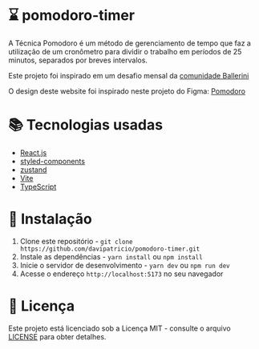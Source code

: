 # ⌛ pomodoro-timer

A Técnica Pomodoro é um método de gerenciamento de tempo que faz a utilização de um cronômetro para dividir o trabalho em períodos de 25 minutos, separados por breves intervalos.

Este projeto foi inspirado em um desafio mensal da [comunidade Ballerini](https://discord.gg/ballerini)

O design deste website foi inspirado neste projeto do Figma: [Pomodoro](https://www.figma.com/community/file/1236120820811357022)

# 📚 Tecnologias usadas

- [React.js](https://react.dev/)
- [styled-components](https://styled-components.com/)
- [zustand](https://github.com/pmndrs/zustand)
- [Vite](https://vitejs.dev/)
- [TypeScript](https://www.typescriptlang.org/)

# 🚀 Instalação

1. Clone este repositório - `git clone https://github.com/davipatricio/pomodoro-timer.git`
2. Instale as dependências - `yarn install` ou `npm install`
3. Inicie o servidor de desenvolvimento - `yarn dev` ou `npm run dev`
4. Acesse o endereço `http://localhost:5173` no seu navegador

# 📝 Licença

Este projeto está licenciado sob a Licença MIT - consulte o arquivo [LICENSE](LICENSE) para obter detalhes.
